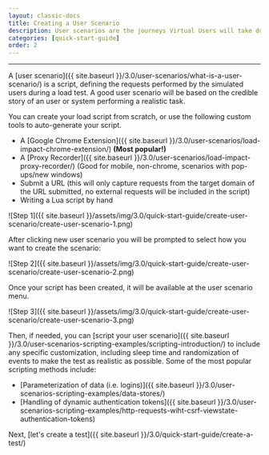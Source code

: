 ```yaml
---
layout: classic-docs
title: Creating a User Scenario
description: User scenarios are the journeys Virtual Users will take during a load test.  They are limited programming environments which allow you to do programmatic things.  They are expressed in Lua code.
categories: [quick-start-guide]
order: 2
---
```


***

A [user scenario]({{ site.baseurl }}/3.0/user-scenarios/what-is-a-user-scenario/) is a script, defining the requests performed by the simulated users during a load test. A good user scenario will be based on the credible story of an user or system performing a realistic task.

You can create your load script from scratch, or use the following custom tools to auto-generate your script.
- A [Google Chrome Extension]({{ site.baseurl }}/3.0/user-scenarios/load-impact-chrome-extension/) **(Most popular!)**
- A [Proxy Recorder]({{ site.baseurl }}/3.0/user-scenarios/load-impact-proxy-recorder/) (Good for mobile, non-chrome, scenarios with pop-ups/new windows)
- Submit a URL (this will only capture requests from the target domain of the URL submitted, no external requests will be included in the script)
- Writing a Lua script by hand

![Step 1]({{ site.baseurl }}/assets/img/3.0/quick-start-guide/create-user-scenario/create-user-scenario-1.png)


After clicking new user scenario you will be prompted to select how you want to create the scenario:

![Step 2]({{ site.baseurl }}/assets/img/3.0/quick-start-guide/create-user-scenario/create-user-scenario-2.png)




Once your script has been created, it will be available at the user scenario menu.

![Step 3]({{ site.baseurl }}/assets/img/3.0/quick-start-guide/create-user-scenario/create-user-scenario-3.png)



Then, if needed, you can [script your user scenario]({{ site.baseurl }}/3.0/user-scenarios-scripting-examples/scripting-introduction/) to include any specific customization, including sleep time and randomization of events to make the test as realistic as possible.  Some of the most popular scripting methods include:

- [Parameterization of data (i.e. logins)]({{ site.baseurl }}/3.0/user-scenarios-scripting-examples/data-stores/)
- [Handling of dynamic authentication tokens]({{ site.baseurl }}/3.0/user-scenarios-scripting-examples/http-requests-wiht-csrf-viewstate-authentication-tokens)



Next, [let's create a test]({{ site.baseurl }}/3.0/quick-start-guide/create-a-test/)

